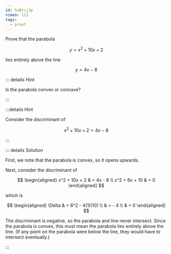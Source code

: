 ```yaml
---
id: huBrcjJp
vimeo: 111
tags:
  - proof
---
```


Prove that the parabola

$$
y = x^2 + 10x + 2
$$

lies entirely above the line

$$
y = 4x - 8
$$

::: details Hint

Is the parabola convex or concave?

:::

:::details Hint

Consider the discriminant of

$$
x^2 + 10x + 2 = 4x - 8
$$

:::

::: details Solution

First, we note that the parabola is convex, so it opens upwards.

Next, consider the discriminant of

$$
\begin{aligned}
x^2 + 10x + 2 & = 4x - 8 \\
x^2 + 6x + 10 & = 0
\end{aligned}
$$

which is

$$
\begin{aligned}
\Delta
& = 6^2 - 4(1)(10) \\
& = - 4 \\
& < 0
\end{aligned}
$$

The discriminant is negative, so the parabola and line never intersect. Since
the parabola is convex, this must mean the parabola lies entirely above the
line. (If any point on the parabola were below the line, they would have to
intersect eventually.)

:::
